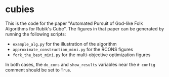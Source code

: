 # cubies

This is the code for the paper "Automated Pursuit of God-like Folk Algorithms for Rubik's Cube".  The figures in that paper can be generated by running the following scripts:

- `example_alg.py` for the illustration of the algorithm
- `approximate_construction_mini.py` for the RCONS figures
- `fork_the_best_mini.py` for the multi-objective optimization figures

In both cases, the `do_cons` and `show_results` variables near the `# config` comment should be set to `True`.

